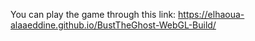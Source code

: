 You can play the game through this link: https://elhaoua-alaaeddine.github.io/BustTheGhost-WebGL-Build/
